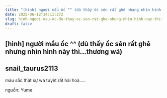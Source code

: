 ```yaml
---
title: "[hình] người mẩu ốc ^^ (dù thấy ốc sên rất ghê nhưng nhìn hình này thì...thương wá)"
date: 2025-06-12T14:11:27Z
slug: hinh-nguoi-mau-oc-du-thay-oc-sen-rat-ghe-nhung-nhin-hinh-nay-thithuong-wa
draft: false
---
```


## [hình] người mẩu ốc ^^ (dù thấy ốc sên rất ghê nhưng nhìn hình này thì...thương wá)

## snail_taurus2113

màu sắc thật sự wá tuyệt  rất hài hoà.....
 
 

             
 
 

 
 
 

 
 
 

 
 
 

 
 
 
 

 
 
 

 
 
 

 
 
 

 
 
 

 
 
 
 

 
 
 

 
 
 

 
 
 

 
 
 

 
 
 

 
 
 

 
 
 

 
 
 

 
 
 

 
 
 

 
 
 

 
 
 
 

 
 
nguồn: Yume